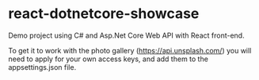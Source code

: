 # react-dotnetcore-showcase
Demo project using C# and Asp.Net Core Web API with React front-end.

To get it to work with the photo gallery (https://api.unsplash.com/) you will need to apply for your own access keys, and add them to the appsettings.json file.
